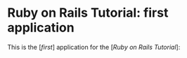 # Ruby on Rails Tutorial:  first application

This is the [*first*] application for the [*Ruby on Rails Tutorial*]:

